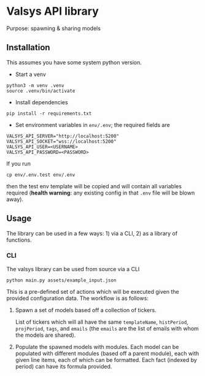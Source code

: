 # Valsys API library

Purpose: spawning & sharing models



## Installation
This assumes you have some system python version.
- Start a venv
```
python3 -m venv .venv
source .venv/bin/activate
```
- Install dependencies
```
pip install -r requirements.txt
```
- Set environment variables in `env/.env`; the required fields are
```
VALSYS_API_SERVER="http://localhost:5200"
VALSYS_API_SOCKET="wss://localhost:5200"
VALSYS_API_USER=<USERNAME>
VALSYS_API_PASSWORD=<PASSWORD>
```
If you run
```
cp env/.env.test env/.env
```
then the test env template will be copied and will contain all variables required (**health warning**: any existing config in that `.env` file will be blown away).

## Usage
The library can be used in a few ways: 1) via a CLI, 2) as a library of functions.
### CLI
The valsys library can be used from source via a CLI
```
python main.py assets/example_input.json
```
This is a pre-defined set of actions which will be executed given the provided configuration data.
The workflow is as follows:

1)  Spawn a set of models based off a collection of tickers. 

    List of tickers which will all have the same `templateName`, `histPeriod`, `projPeriod`, `tags`, and `emails` (the `emails` are the list of emails with whom the models are shared).

2) Populate the spawned models with modules. Each model can be populated with different modules (based off a parent module), each with given line items, each of which can be formatted. Each fact (indexed by period) can have its formula provided.